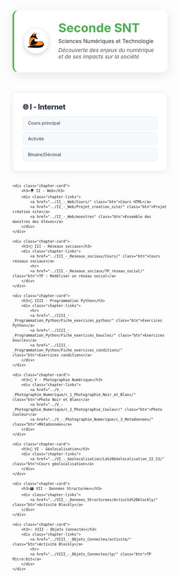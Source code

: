 <style>
/* Bandeau de niveau */
.level-header {
  background: rgba(255, 255, 255, 0.95);
  backdrop-filter: blur(10px);
  padding: 2rem;
  margin: 2rem 0;
  border-radius: 20px;
  box-shadow: 0 8px 32px rgba(0, 0, 0, 0.1);
  border: 1px solid rgba(255, 255, 255, 0.2);
  border-left: 5px solid #4CAF50;
}

.level-header-content {
  display: flex;
  align-items: center;
  gap: 2rem;
}

.level-logo {
  width: 80px;
  height: 80px;
  border-radius: 50%;
  object-fit: cover;
  box-shadow: 0 4px 16px rgba(0, 0, 0, 0.2);
}

.level-header h1 {
  margin: 0;
  font-size: 2.5rem;
  font-weight: 700;
  color: #4CAF50;
}

.level-header p {
  margin: 0.5rem 0;
  color: #333;
  font-size: 1.1rem;
}

.level-description {
  font-style: italic;
  color: #555 !important;
}

@media (max-width: 768px) {
  .level-header-content {
    flex-direction: column;
    text-align: center;
    gap: 1rem;
  }
  
  .level-header h1 {
    font-size: 2rem;
  }
  
  .level-logo {
    width: 60px;
    height: 60px;
  }
}

/* Design moderne et épuré */
.chapter-cards {
    display: grid;
    grid-template-columns: repeat(auto-fit, minmax(340px, 1fr));
    gap: 1.5rem;
    padding: 2rem 0;
}

.chapter-card {
    background: #ffffff;
    border-radius: 16px;
    padding: 2rem;
    box-shadow: 0 4px 20px rgba(0, 0, 0, 0.08);
    border: 1px solid #f0f0f0;
    transition: all 0.3s cubic-bezier(0.25, 0.8, 0.25, 1);
    position: relative;
    overflow: hidden;
}

.chapter-card::before {
    content: '';
    position: absolute;
    top: 0;
    left: 0;
    right: 0;
    height: 3px;
    background: linear-gradient(90deg, #48bb78 0%, #38a169 100%);
    transform: scaleX(0);
    transform-origin: left;
    transition: transform 0.3s ease;
}

.chapter-card:hover::before {
    transform: scaleX(1);
}

.chapter-card:hover {
    transform: translateY(-4px);
    box-shadow: 0 12px 40px rgba(72, 187, 120, 0.15);
    border-color: #48bb78;
}

.chapter-card h3 {
    margin: 0 0 1rem 0;
    font-size: 1.5rem;
    font-weight: 800;
    color: #2d3748;
    letter-spacing: -0.025em;
}

.chapter-card p {
    color: #718096;
    line-height: 1.6;
    margin-bottom: 1.5rem;
    font-size: 0.95rem;
}

.chapter-links {
    display: flex;
    flex-direction: column;
    gap: 0.5rem;
    margin-top: 1rem;
}

.chapter-links .btn {
    background: #f7fafc;
    color: #4a5568;
    border: 1px solid #e2e8f0;
    border-radius: 8px;
    padding: 0.75rem 1rem;
    text-decoration: none;
    font-weight: 500;
    font-size: 0.9rem;
    transition: all 0.2s ease;
    position: relative;
    text-align: left;
}

.chapter-links .btn:hover {
    background: #48bb78;
    color: white;
    border-color: #48bb78;
    transform: translateX(4px);
    box-shadow: 0 4px 12px rgba(72, 187, 120, 0.25);
}

.chapter-links hr {
    border: none;
    height: 1px;
    background: #e2e8f0;
    margin: 0.75rem 0;
    opacity: 0.6;
}
</style>

<!-- Bandeau de niveau -->
<div class="level-header">
  <div class="level-header-content">
    <img src="../../images/fox_seconde.png" alt="Seconde" class="level-logo" />
    <div>
      <h1>Seconde SNT</h1>
      <p>Sciences Numériques et Technologie</p>
      <p class="level-description">
        Découverte des enjeux du numérique et de ses impacts sur la société
      </p>
    </div>
  </div>
</div>

<section class="chapter-cards">
    <div class="chapter-card">
        <h3>🌐 I - Internet</h3>
        <div class="chapter-links">
            <a href="../I_-_Internet/Cours/" class="btn">Cours principal</a>
            <a href="../I_-_Internet/Activite/" class="btn">Activité</a>
            <a href="../I_-_Internet/Binaire_Décimal/" class="btn">Binaire/Décimal</a>
        </div>
    </div>

    <div class="chapter-card">
        <h3>🌍 II - Web</h3>
        <div class="chapter-links">
            <a href="../II_-_Web/Cours/" class="btn">Cours HTML</a>
            <a href="../II_-_Web/Projet_creation_site/" class="btn">Projet création site</a>
            <a href="../II_-_Web/monstres" class="btn">Ensemble des monstres des élèves</a>
        </div>
    </div>

    <div class="chapter-card">
        <h3>📱 III - Réseaux sociaux</h3>
        <div class="chapter-links">
            <a href="../III_-_Reseaux_sociaux/Cours/" class="btn">Cours réseaux sociaux</a>
            <hr>
            <a href="../III_-_Reseaux_sociaux/TP_reseau_social/" class="btn">TP : Modéliser un réseau social</a>
        </div>
    </div>

    <div class="chapter-card">
        <h3>🐍 IIII - Programmation Python</h3>
        <div class="chapter-links">
            <hr>
            <a href="../IIII_-_Programmation_Python/Fiche_exercices_python/" class="btn">Exercices Python</a>
            <a href="../IIII_-_Programmation_Python/Fiche_exercices_boucles/" class="btn">Exercices boucles</a>
            <a href="../IIII_-_Programmation_Python/Fiche_exercices_conditions/" class="btn">Exercices conditions</a>
        </div>
    </div>

    <div class="chapter-card">
        <h3>📸 V - Photographie Numérique</h3>
        <div class="chapter-links">
            <a href="../V_-_Photographie_Numerique/c_1_Photographie_Noir_et_Blanc/" class="btn">Photo Noir et Blanc</a>
            <a href="../V_-_Photographie_Numerique/c_2_Photographie_Couleur/" class="btn">Photo Couleur</a>
            <a href="../V_-_Photographie_Numerique/c_3_Metadonnees/" class="btn">Métadonnées</a>
        </div>
    </div>

    <div class="chapter-card">
        <h3>📍 VI - Géolocalisation</h3>
        <div class="chapter-links">
            <a href="../VI_-_Geolocalisation/La%20Géolocalisation_22_23/" class="btn">Cours géolocalisation</a>
        </div>
    </div>

    <div class="chapter-card">
        <h3>🗃️ VII - Données Structurées</h3>
        <div class="chapter-links">
            <a href="../VII_-_Donnees_Structurees/Activité%20blockly/" class="btn">Activité Blockly</a>
        </div>
    </div>

    <div class="chapter-card">
        <h3>💡 VIII - Objets Connectés</h3>
        <div class="chapter-links">
            <a href="../VIII_-_Objets_Connectes/activite/" class="btn">Activité Blockly</a>
            <hr>
            <a href="../VIII_-_Objets_Connectes/tp/" class="btn">TP Micro:bit</a>
        </div>
    </div>
</section>

